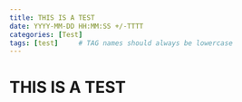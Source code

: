 ```yaml
---
title: THIS IS A TEST
date: YYYY-MM-DD HH:MM:SS +/-TTTT
categories: [Test]
tags: [test]     # TAG names should always be lowercase
---
```


# THIS IS A TEST